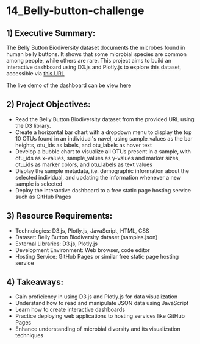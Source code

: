 # 14_Belly-button-challenge

## 1) Executive Summary:
The Belly Button Biodiversity dataset documents the microbes found in human belly buttons. It shows that some microbial species are common among people, while others are rare.
This project aims to build an interactive dashboard using D3.js and Plotly.js to explore this dataset, accessible via [this URL](https://static.bc-edx.com/data/dl-1-2/m14/lms/starter/samples.json)

The live demo of the dashboard can be view [here](https://vanillatyy1.github.io/14_Belly-button-challenge/)

## 2) Project Objectives:
- Read the Belly Button Biodiversity dataset from the provided URL using the D3 library.
- Create a horizontal bar chart with a dropdown menu to display the top 10 OTUs found in an individual's navel, using sample_values as the bar heights, otu_ids as labels, and otu_labels as hover text
- Develop a bubble chart to visualize all OTUs present in a sample, with otu_ids as x-values, sample_values as y-values and marker sizes, otu_ids as marker colors, and otu_labels as text values
- Display the sample metadata, i.e. demographic information about the selected individual, and updating the information whenever a new sample is selected
- Deploy the interactive dashboard to a free static page hosting service such as GitHub Pages

## 3) Resource Requirements:
- Technologies: D3.js, Plotly.js, JavaScript, HTML, CSS
- Dataset: Belly Button Biodiversity dataset (samples.json)
- External Libraries: D3.js, Plotly.js
- Development Environment: Web browser, code editor
- Hosting Service: GitHub Pages or similar free static page hosting service

## 4) Takeaways:
- Gain proficiency in using D3.js and Plotly.js for data visualization
- Understand how to read and manipulate JSON data using JavaScript
- Learn how to create interactive dashboards
- Practice deploying web applications to hosting services like GitHub Pages
- Enhance understanding of microbial diversity and its visualization techniques

